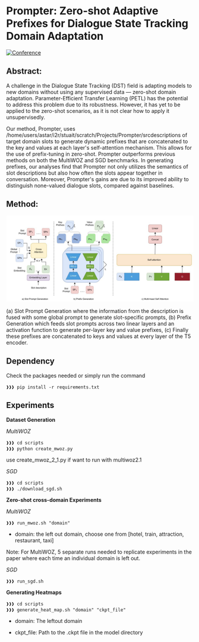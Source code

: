 # Prompter: Zero-shot Adaptive Prefixes for Dialogue State Tracking Domain Adaptation
[![Conference](https://img.shields.io/badge/ACL-2023-green)]()

## Abstract:
A  challenge in the Dialogue State Tracking (DST) field is adapting models to new domains without using any supervised data — zero-shot domain adaptation. Parameter-Efficient Transfer Learning (PETL) has the potential to address this problem due to its robustness. However, it has yet to be applied to the zero-shot scenarios, as it is not clear how to apply it unsupervisedly. 

Our method, Prompter, uses /home/users/astar/i2r/stuait/scratch/Projects/Prompter/srcdescriptions of target domain slots to generate dynamic prefixes that are concatenated to the key and values at each layer's self-attention mechanism. This allows for the use of prefix-tuning in zero-shot. Prompter outperforms previous methods on both the MultiWOZ and SGD benchmarks. In generating prefixes, our analyses find that Prompter not only utilizes the semantics of slot descriptions but also how often the slots appear together in conversation. Moreover, Prompter's gains are due to its improved ability to distinguish none-valued dialogue slots, compared against baselines.
## Method:
<p align="center">
<img src="figures/Method.jpg" width="%" />
</p>
 (a) Slot Prompt Generation where the information from the description is fused with some global prompt to generate slot-specific prompts, (b) Prefix Generation which feeds slot prompts across two linear layers and an activation function to generate per-layer key and value prefixes, (c) Finally these prefixes are concatenated to keys and values at every layer of the T5 encoder.


## Dependency
Check the packages needed or simply run the command
```console
❱❱❱ pip install -r requirements.txt
```

## Experiments

**Dataset Generation**

*MultiWOZ*
```console
❱❱❱ cd scripts
❱❱❱ python create_mwoz.py
```
use create_mwoz_2_1.py if want to run with multiwoz2.1

*SGD*
```console
❱❱❱ cd scripts
❱❱❱ ./download_sgd.sh
```

**Zero-shot cross-domain Experiments**

*MultiWOZ* 
```console
❱❱❱ run_mwoz.sh "domain"
```
* domain: the left out domain, choose one from [hotel, train, attraction, restaurant, taxi]

Note: For MultiWOZ, 5 separate runs needed to replicate experiments in the paper where each time an individual domain is left out.

*SGD* 
```console
❱❱❱ run_sgd.sh
```

**Generating Heatmaps**
```console
❱❱❱ cd scripts
❱❱❱ generate_heat_map.sh "domain" "ckpt_file"
```
- domain: The leftout domain

- ckpt_file: Path to the .ckpt file in the model directory

